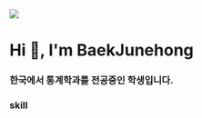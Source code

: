 <img src="https://capsule-render.vercel.app/api?type=Waving&color=F7EFE9&height=200&section=header&text=Baek%20Junehong%20GihHub&fontSize=50"/>



<h1 align="left">Hi 👋, I'm BaekJunehong</h1>
<h3 align="left">한국에서 통계학과를 전공중인 학생입니다.</h3>



<h3 align="left">skill</h3>
<p align="left"><img src="https://img.shields.io/badge/TypeScript-3178C6?style=flat&logo=TypeScript&logoColor=white"/>
</p>

